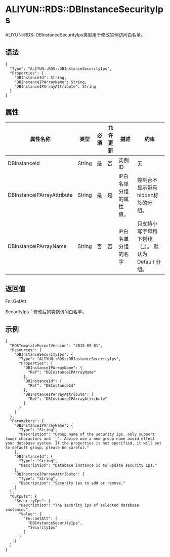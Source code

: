 # ALIYUN::RDS::DBInstanceSecurityIps

ALIYUN::RDS::DBInstanceSecurityIps类型用于修改实例访问白名单。

## 语法

```
{
  "Type": "ALIYUN::RDS::DBInstanceSecurityIps",
  "Properties": {
    "DBInstanceId": String,
    "DBInstanceIPArrayName": String,
    "DBInstanceIPArrayAttribute": String
  }
}
```

## 属性

|属性名称|类型|必须|允许更新|描述|约束|
|----|--|--|----|--|--|
|DBInstanceId|String|是|否|实例ID|无|
|DBInstanceIPArrayAttribute|String|是|是|IP白名单分组的属性值。|控制台不显示带有 hidden标签的分组。|
|DBInstanceIPArrayName|String|否|否|IP白名单分组的名字|只支持小写字母和下划线（\_）。 默认为 Default 分组。|

## 返回值

Fn::GetAtt

SecurityIps：修改后的实例访问白名单。

## 示例

```
{
  "ROSTemplateFormatVersion": "2015-09-01",
  "Resources": {
    "DBInstanceSecurityIps": {
      "Type": "ALIYUN::RDS::DBInstanceSecurityIps",
      "Properties": {
        "DBInstanceIPArrayName": {
          "Ref": "DBInstanceIPArrayName"
        },
        "DBInstanceId": {
          "Ref": "DBInstanceId"
        },
        "DBInstanceIPArrayAttribute": {
          "Ref": "DBInstanceIPArrayAttribute"
        }
      }
    }
  },
  "Parameters": {
    "DBInstanceIPArrayName": {
      "Type": "String",
      "Description": "Group name of the security ips, only support lower characters and '_'. Advice use a new group name avoid effect your database system. If the properties is not specified, it will set to default group, please be careful."
    },
    "DBInstanceId": {
      "Type": "String",
      "Description": "Database instance id to update security ips."
    },
    "DBInstanceIPArrayAttribute": {
      "Type": "String",
      "Description": "Security ips to add or remove."
    }
  },
  "Outputs": {
    "SecurityIps": {
      "Description": "The security ips of selected database instance.",
      "Value": {
        "Fn::GetAtt": [
          "DBInstanceSecurityIps",
          "SecurityIps"
        ]
      }
    }
  }
}
```

